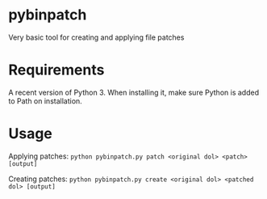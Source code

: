 # pybinpatch
Very basic tool for creating and applying file patches

# Requirements
A recent version of Python 3. When installing it, make sure Python is added to Path on installation.

# Usage
Applying patches:
``python pybinpatch.py patch <original dol> <patch> [output]``
        
Creating patches:
``python pybinpatch.py create <original dol> <patched dol> [output]``
